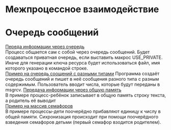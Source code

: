 # Межпроцессное взаимодействие

# Очередь сообщений

[Переда информации через очередь](queue.c)  
Процесс общается сам с собой через очередь сообщений.
Будет создаваться приватная очередь, если выставить макрос USE_PRIVATE.
Иначе для генерации ключа ресурса будет использоваться файл, имя которого указано в командой строке.  
[Пример на очередь соощений с разными типами](diff_queue.c)
Программа создаёт очередь сообщений и пишет в неё сообщения разного типа с разным содержимым.
Пользователь вводит числа, которые будут переданы в msgrcv.
[Передача информации через общую память](shmem.c)  
В примере процесс-ребёнок записывает в общую память строку текста, а родитель её выводит  
[Пример на массив семафоров](order.c)  
В примере процессы-дети поочерёдно прибавляют единицу к числу в общей памяти.
Сихронизация происходит при помощи поочерёдного взведения семафоров детьми (первый семафор взодится родителем).